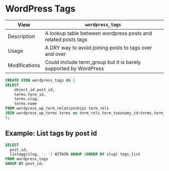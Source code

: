 # WordPress Tags

View | `wordpress_tags`
---|---
Description| A lookup table between wordpress posts and related posts tags
Usage| A DRY way to avoid joining posts to tags over and over
Modifications| Could include term_group but it is barely supported by WordPress

```sql
CREATE VIEW wordpress_tags AS (
SELECT
	object_id post_id,
	terms.term_id,
	terms.slug,
	terms.name
FROM wordpress_wp_term_relationships term_rels
JOIN wordpress_wp_terms terms on term_rels.term_taxonomy_id=terms.term_id
);
```

## Example: List tags by post id

```sql
SELECT
  post_id,
  listagg(slug, ', ') WITHIN GROUP (ORDER BY slug) tags_list
FROM wordpress_tags
GROUP BY post_id;
```
